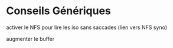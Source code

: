 Conseils Génériques
===
activer le NFS pour lire les iso sans saccades (lien vers NFS syno)

augmenter le buffer
